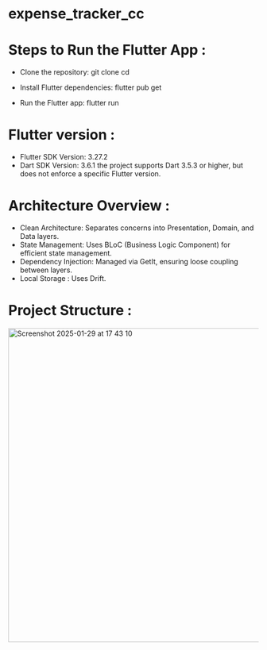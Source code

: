 # expense_tracker_cc

# Steps to Run the Flutter App :

- Clone the repository: git clone cd

- Install Flutter dependencies: flutter pub get

- Run the Flutter app: flutter run

# Flutter version :
- Flutter SDK Version: 3.27.2
- Dart SDK Version: 3.6.1 the project supports Dart 3.5.3 or higher, but does not enforce a specific Flutter version.

 
# Architecture Overview :
- Clean Architecture: Separates concerns into Presentation, Domain, and Data layers.
- State Management: Uses BLoC (Business Logic Component) for efficient state management.
- Dependency Injection: Managed via GetIt, ensuring loose coupling between layers.
- Local Storage : Uses Drift.

# Project Structure :

<img width="633" alt="Screenshot 2025-01-29 at 17 43 10" src="https://github.com/user-attachments/assets/76184064-51b5-4f98-8b09-461773ca1c8e" />

